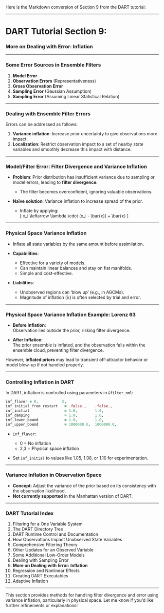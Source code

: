 Here is the Markdown conversion of Section 9 from the DART tutorial:

---

# DART Tutorial Section 9:  
### More on Dealing with Error: Inflation  

---

### Some Error Sources in Ensemble Filters

1. **Model Error**  
2. **Observation Errors** (Representativeness)  
3. **Gross Observation Error**  
4. **Sampling Error** (Gaussian Assumption)  
5. **Sampling Error** (Assuming Linear Statistical Relation)

---

### Dealing with Ensemble Filter Errors

Errors can be addressed as follows:

1. **Variance inflation**: Increase prior uncertainty to give observations more impact.
2. **Localization**: Restrict observation impact to a set of nearby state variables and smoothly decrease this impact with distance.

---

### Model/Filter Error: Filter Divergence and Variance Inflation

- **Problem**: Prior distribution has insufficient variance due to sampling or model errors, leading to **filter divergence**.  
  - The filter becomes overconfident, ignoring valuable observations.
  
- **Naïve solution**: Variance inflation to increase spread of the prior.
  - Inflate by applying:  
    \[
    x_i \leftarrow \lambda \cdot (x_i - \bar{x}) + \bar{x}
    \]
  
---

### Physical Space Variance Inflation

- Inflate all state variables by the same amount before assimilation.
- **Capabilities**:  
  - Effective for a variety of models.
  - Can maintain linear balances and stay on flat manifolds.
  - Simple and cost-effective.
  
- **Liabilities**:  
  - Unobserved regions can ‘blow up’ (e.g., in AGCMs).  
  - Magnitude of inflation (λ) is often selected by trial and error.

---

### Physical Space Variance Inflation Example: Lorenz 63

- **Before Inflation**:  
  Observation lies outside the prior, risking filter divergence.
  
- **After Inflation**:  
  The prior ensemble is inflated, and the observation falls within the ensemble cloud, preventing filter divergence.

However, **inflated priors** may lead to transient off-attractor behavior or model blow-up if not handled properly.

---

### Controlling Inflation in DART

In DART, inflation is controlled using parameters in `&filter_nml`:

```fortran
inf_flavor = 0,           0,
inf_initial_from_restart   = .false.,    .false.,
inf_initial                = 1.0,        1.0,
inf_damping                = 1.0,        1.0,
inf_lower_bound            = 1.0,        1.0,
inf_upper_bound            = 1000000.0,  1000000.0,
```

- `inf_flavor`:  
  - 0 = No inflation  
  - 2,3 = Physical space inflation
  
- Set `inf_initial` to values like 1.05, 1.08, or 1.10 for experimentation.

---

### Variance Inflation in Observation Space

- **Concept**: Adjust the variance of the prior based on its consistency with the observation likelihood.
- **Not currently supported** in the Manhattan version of DART.

---

### DART Tutorial Index

1. Filtering for a One Variable System
2. The DART Directory Tree
3. DART Runtime Control and Documentation
4. How Observations Impact Unobserved State Variables
5. Comprehensive Filtering Theory
6. Other Updates for an Observed Variable
7. Some Additional Low-Order Models
8. Dealing with Sampling Error
9. **More on Dealing with Error: Inflation**
10. Regression and Nonlinear Effects
11. Creating DART Executables
12. Adaptive Inflation

---

This section provides methods for handling filter divergence and error using variance inflation, particularly in physical space. Let me know if you'd like further refinements or explanations!
